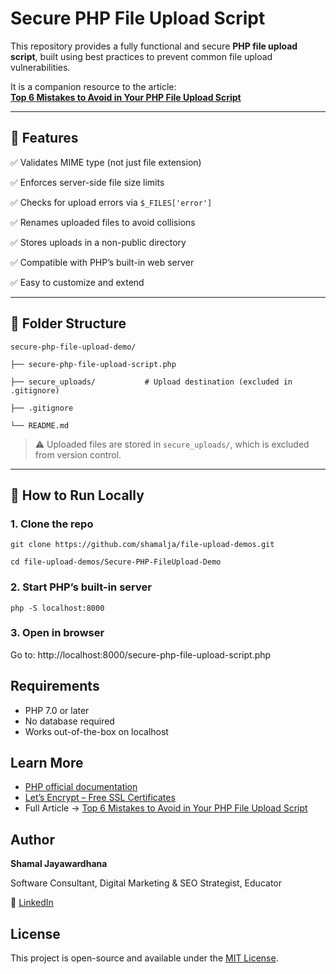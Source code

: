# Secure PHP File Upload Script

This repository provides a fully functional and secure **PHP file upload script**, built using best practices to prevent common file upload vulnerabilities.

It is a companion resource to the article:  
**[Top 6 Mistakes to Avoid in Your PHP File Upload Script](https://blog.filestack.com/php-file-upload-script-mistakes/)**  

---

## 🔐 Features

✅ Validates MIME type (not just file extension)

✅ Enforces server-side file size limits

✅ Checks for upload errors via `$_FILES['error']`

✅ Renames uploaded files to avoid collisions

✅ Stores uploads in a non-public directory

✅ Compatible with PHP’s built-in web server

✅ Easy to customize and extend

---

## 📂 Folder Structure

`secure-php-file-upload-demo/`

`├── secure-php-file-upload-script.php`

`├── secure_uploads/           # Upload destination (excluded in .gitignore)`

`├── .gitignore`

`└── README.md`


> ⚠️ Uploaded files are stored in `secure_uploads/`, which is excluded from version control.

---

## 🚀 How to Run Locally

### 1. Clone the repo

`git clone https://github.com/shamalja/file-upload-demos.git`

`cd file-upload-demos/Secure-PHP-FileUpload-Demo`

### 2. Start PHP’s built-in server

`php -S localhost:8000`

### 3. Open in browser

Go to: http://localhost:8000/secure-php-file-upload-script.php

## Requirements

- PHP 7.0 or later
- No database required
- Works out-of-the-box on localhost

## Learn More

- [PHP official documentation](https://www.php.net/manual/en/features.file-upload.php)
- [Let’s Encrypt – Free SSL Certificates](https://letsencrypt.org/)
- Full Article → [Top 6 Mistakes to Avoid in Your PHP File Upload Script](https://blog.filestack.com/php-file-upload-script-mistakes/)

## Author

**Shamal Jayawardhana**

Software Consultant, Digital Marketing & SEO Strategist, Educator

🔗 [LinkedIn](www.linkedin.com/in/shamal-jayawardhana)

## License

This project is open-source and available under the [MIT License](https://github.com/shamalja/file-upload-demos/blob/main/LICENSE).
